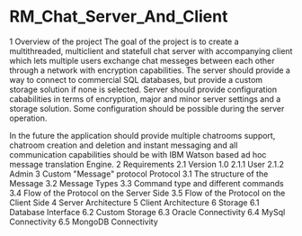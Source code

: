 # RM_Chat_Server_And_Client
1 Overview of the project
The goal of the project is to create a multithreaded, multiclient and statefull chat server with accompanying client which lets multiple users exchange chat messeges between each other through a network with encryption capabilities. The server should provide a way to connect to commercial SQL databases, but provide a custom storage solution if none is selected.  Server should provide configuration cababilities in terms of encryption, major and minor server settings and a storage solution. Some configuration should be possible during the server operation.

In the future the application should provide multiple chatrooms support, chatroom creation and deletion and instant messaging and all communication capabilities should be with IBM Watson based ad hoc message translation Engine.
2 Requirements
2.1 Version 1.0
2.1.1 User
2.1.2 Admin
3 Custom "Message" protocol Protocol
3.1 The structure of the Message
3.2 Message Types
3.3 Command type and different commands
3.4 Flow of the Protocol on the Server Side
3.5 Flow of the Protocol on the Client Side
4 Server Architecture
5 Client Architecture
6 Storage
6.1 Database Interface
6.2 Custom Storage
6.3 Oracle Connectivity
6.4 MySql Connectivity
6.5 MongoDB Connectivity
